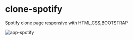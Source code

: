 # clone-spotify
Spotify clone page responsive with HTML,CSS,BOOTSTRAP

![app-spotify](https://user-images.githubusercontent.com/91493737/192153196-df3090e6-fce2-42e1-8273-cc112ac713e3.jpeg)
